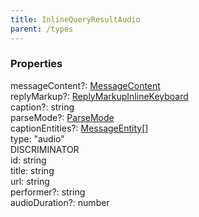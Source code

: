 ```yaml
---
title: InlineQueryResultAudio
parent: /types
---
```


### Properties

<div class="flex flex-col gap-3"><div><div class="flex gap-2"><div class="font-mono p" id="p_messageContent" data-anchor><span class="font-bold">messageContent</span><span class="opacity-50"><span title="Optional" class="cursor-help">?</span>:</span> <a href="/types/messagecontent"  >MessageContent</a></div></div></div><div><div class="flex gap-2"><div class="font-mono p" id="p_replyMarkup" data-anchor><span class="font-bold">replyMarkup</span><span class="opacity-50"><span title="Optional" class="cursor-help">?</span>:</span> <a href="/types/replymarkupinlinekeyboard"  >ReplyMarkupInlineKeyboard</a></div></div></div><div><div class="flex gap-2"><div class="font-mono p" id="p_caption" data-anchor><span class="font-bold">caption</span><span class="opacity-50"><span title="Optional" class="cursor-help">?</span>:</span> <span>string</span></div></div></div><div><div class="flex gap-2"><div class="font-mono p" id="p_parseMode" data-anchor><span class="font-bold">parseMode</span><span class="opacity-50"><span title="Optional" class="cursor-help">?</span>:</span> <a href="/types/parsemode"  >ParseMode</a></div></div></div><div><div class="flex gap-2"><div class="font-mono p" id="p_captionEntities" data-anchor><span class="font-bold">captionEntities</span><span class="opacity-50"><span title="Optional" class="cursor-help">?</span>:</span> <a href="/types/messageentity"  >MessageEntity</a><span class="opacity-50">[]</span></div></div></div><div><div class="flex gap-2"><div class="font-mono p" id="p_type" data-anchor><span class="font-bold">type</span><span class="opacity-50">:</span> <span>&quot;audio&quot;</span></div><div class="flex items-center"><div class="bg-dbt px-1.5 rounded-md select-none text-fgt text-[10px]">DISCRIMINATOR</div></div></div></div><div><div class="flex gap-2"><div class="font-mono p" id="p_id" data-anchor><span class="font-bold">id</span><span class="opacity-50">:</span> <span>string</span></div></div></div><div><div class="flex gap-2"><div class="font-mono p" id="p_title" data-anchor><span class="font-bold">title</span><span class="opacity-50">:</span> <span>string</span></div></div></div><div><div class="flex gap-2"><div class="font-mono p" id="p_url" data-anchor><span class="font-bold">url</span><span class="opacity-50">:</span> <span>string</span></div></div></div><div><div class="flex gap-2"><div class="font-mono p" id="p_performer" data-anchor><span class="font-bold">performer</span><span class="opacity-50"><span title="Optional" class="cursor-help">?</span>:</span> <span>string</span></div></div></div><div><div class="flex gap-2"><div class="font-mono p" id="p_audioDuration" data-anchor><span class="font-bold">audioDuration</span><span class="opacity-50"><span title="Optional" class="cursor-help">?</span>:</span> <span>number</span></div></div></div></div>

